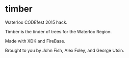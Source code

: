 # timber
Waterloo CODEfest 2015 hack.

Timber is the tinder of trees for the Waterloo Region. 

Made with XDK and FireBase.

Brought to you by John Fish, Alex Foley, and George Utsin.

